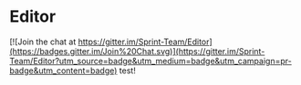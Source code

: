 # Editor

[![Join the chat at https://gitter.im/Sprint-Team/Editor](https://badges.gitter.im/Join%20Chat.svg)](https://gitter.im/Sprint-Team/Editor?utm_source=badge&utm_medium=badge&utm_campaign=pr-badge&utm_content=badge)
test!
